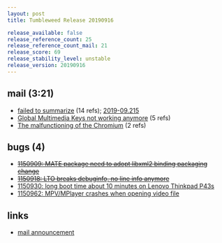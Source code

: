 ```yaml
---
layout: post
title: Tumbleweed Release 20190916

release_available: false
release_reference_count: 25
release_reference_count_mail: 21
release_score: 69
release_stability_level: unstable
release_version: 20190916
---
```


## mail (3:21)

- [failed to summarize](https://lists.opensuse.org/opensuse-factory/2019-09/msg00151.html) (14 refs); [2019-09.215](https://lists.opensuse.org/opensuse-factory/2019-09/msg00215.html)
- [Global Multimedia Keys not working anymore](https://lists.opensuse.org/opensuse-factory/2019-09/msg00219.html) (5 refs)
- [The malfunctioning of the Chromium](https://lists.opensuse.org/opensuse-factory/2019-09/msg00149.html) (2 refs)

## bugs (4)

<!--more-->

- ~~[1150909: MATE package need to adopt libxml2 binding packaging change](https://bugzilla.opensuse.org/show_bug.cgi?id=1150909)~~
- ~~[1150918: LTO breaks debuginfo, no line info anymore](https://bugzilla.opensuse.org/show_bug.cgi?id=1150918)~~
- [1150930: long boot time about 10 minutes on Lenovo Thinkpad P43s](https://bugzilla.opensuse.org/show_bug.cgi?id=1150930)
- [1150962: MPV/MPlayer crashes when opening video file](https://bugzilla.opensuse.org/show_bug.cgi?id=1150962)



## links

- [mail announcement](https://lists.opensuse.org/opensuse-factory/2019-09/msg00148.html)
